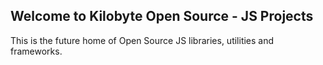 ## Welcome to Kilobyte Open Source - JS Projects

This is the future home of Open Source JS libraries, utilities and frameworks.
